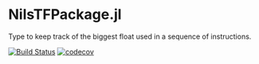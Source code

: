 # NilsTFPackage.jl

Type to keep track of the biggest float used in a sequence of instructions.

[![Build Status](https://travis-ci.org/RykteT/NilsTFPackage.jl.svg?branch=master)](https://travis-ci.org/RykteT/NilsTFPackage.jl)
[![codecov](https://codecov.io/gh/RykteT/NilsTFPackage.jl/branch/master/graph/badge.svg)](https://codecov.io/gh/RykteT/NilsTFPackage.jl)
